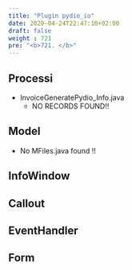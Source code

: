 ```yaml
---
title: "Plugin pydio_io"
date: 2020-04-24T22:47:10+02:00
draft: false
weight : 721
pre: "<b>721. </b>"
---
```


## Processi
- InvoiceGeneratePydio_Info.java
    - NO RECORDS FOUND!!

## Model
- No MFiles.java found !!

## InfoWindow


## Callout


## EventHandler


## Form

